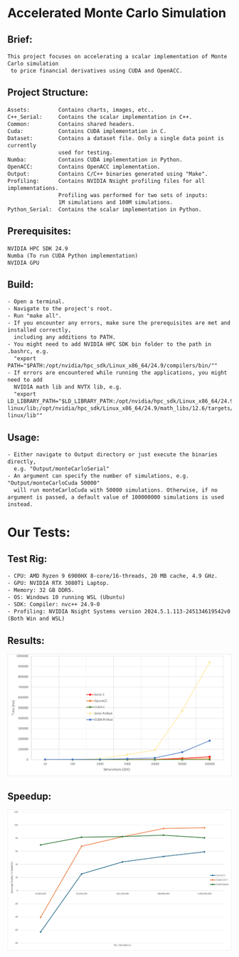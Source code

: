 
# Accelerated Monte Carlo Simulation

## Brief:
    This project focuses on accelerating a scalar implementation of Monte Carlo simulation
     to price financial derivatives using CUDA and OpenACC.

## Project Structure:

    Assets:         Contains charts, images, etc..
    C++_Serial:     Contains the scalar implementation in C++.
    Common:         Contains shared headers.
    Cuda:           Contains CUDA implementation in C.
    Dataset:        Contains a dataset file. Only a single data point is currently 
                    used for testing.
    Numba:          Contains CUDA implementation in Python.
    OpenACC:        Contains OpenACC implementation.
    Output:         Contains C/C++ binaries generated using "Make".
    Profiling:      Contains NVIDIA Nsight profiling files for all implementations. 
                    Profiling was performed for two sets of inputs: 
                    1M simulations and 100M simulations.
    Python_Serial:  Contains the scalar implementation in Python.


## Prerequisites:
    NVIDIA HPC SDK 24.9
    Numba (To run CUDA Python implementation)
    NVIDIA GPU

## Build:
    - Open a terminal.
    - Navigate to the project's root.
    - Run "make all".
    - If you encounter any errors, make sure the prerequisites are met and installed correctly, 
      including any additions to PATH.
    - You might need to add NVIDIA HPC SDK bin folder to the path in .bashrc, e.g. 
      "export PATH="$PATH:/opt/nvidia/hpc_sdk/Linux_x86_64/24.9/compilers/bin/""
    - If errors are encountered while running the applications, you might need to add 
      NVIDIA math lib and NVTX lib, e.g. 
      "export LD_LIBRARY_PATH="$LD_LIBRARY_PATH:/opt/nvidia/hpc_sdk/Linux_x86_64/24.9/cuda/12.6/targets/x86_64-linux/lib;/opt/nvidia/hpc_sdk/Linux_x86_64/24.9/math_libs/12.6/targets/x86_64-linux/lib""

## Usage:
    - Either navigate to Output directory or just execute the binaries directly, 
      e.g. "Output/monteCarloSerial"
    - An argument can specify the number of simulations, e.g. "Output/monteCarloCuda 50000"
      will run monteCarloCuda with 50000 simulations. Otherwise, if no argument is passed, a default value of 100000000 simulations is used instead.


# Our Tests:

## Test Rig:
    - CPU: AMD Ryzen 9 6900HX 8-core/16-threads, 20 MB cache, 4.9 GHz.
    - GPU: NVIDIA RTX 3080Ti Laptop.
    - Memory: 32 GB DDR5.
    - OS: Windows 10 running WSL (Ubuntu)
    - SDK: Compiler: nvc++ 24.9-0
    - Profiling: NVIDIA Nsight Systems version 2024.5.1.113-245134619542v0 (Both Win and WSL)

## Results:
![Chart of execution time (in milliseconds) per approach](/Assets/data.png)

## Speedup:
![Chart of serial (base) to optimzed approach speedup](/Assets/speedup.png)
